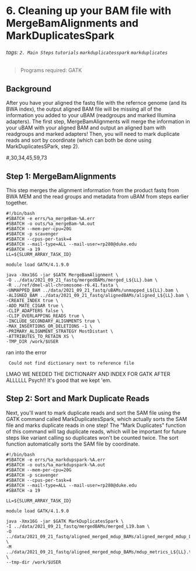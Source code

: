 # 6. Cleaning up your BAM file with MergeBamAlignments and MarkDuplicatesSpark
###### tags: `2. Main Steps` `tutorials` `markduplicatesspark` `markduplicates` 

> Programs required: GATK

## Background
After you have your aligned the fastq file with the refernce genome (and its BWA index), the output aligned BAM file will be missing all of the information you added to your uBAM (readgroups and marked Illumina adapters). The first step, MergeBamAlignments will merge the information in your uBAM with your aligned BAM and output an aligned bam with readgroups and marked adapters! Then, you will need to mark duplicate reads and sort by coordinate (which can both be done using MarkDuplicatesSPark, step 2). 


#,30,34,45,59,73
## Step 1: MergeBamAlignments

This step merges the alignment information from the product fastq from BWA MEM and the read groups and metadata from uBAM from steps earlier together. 

```
#!/bin/bash
#SBATCH -e errs/%a_mergeBam-%A.err 
#SBATCH -o outs/%a_mergeBam-%A.out 
#SBATCH --mem-per-cpu=20G 
#SBATCH -p scavenger
#SBATCH --cpus-per-task=4 
#SBATCH --mail-type=ALL --mail-user=rp280@duke.edu
#SBATCH -a 19
LL=${SLURM_ARRAY_TASK_ID}

module load GATK/4.1.9.0 

java -Xmx16G -jar $GATK MergeBamAlignment \
-O ../data/2021_09_21_fastq/mergedBAMs/merged_L${LL}.bam \
-R ../ref/dmel-all-chromosome-r6.41.fasta \
-UNMAPPED_BAM ../data/2021_09_21_fastq/uBAMs/unmapped_L${LL}.bam \
-ALIGNED_BAM ../data/2021_09_21_fastq/alignedBAMs/aligned_L${LL}.bam \
-CREATE_INDEX true \
-ADD_MATE_CIGAR true \
-CLIP_ADAPTERS false \
-CLIP_OVERLAPPING_READS true \
-INCLUDE_SECONDARY_ALIGNMENTS true \
-MAX_INSERTIONS_OR_DELETIONS -1 \
-PRIMARY_ALIGNMENT_STRATEGY MostDistant \
-ATTRIBUTES_TO_RETAIN XS \
-TMP_DIR /work/$USER
```
ran into the error
```
 Could not find dictionary next to reference file
```
LMAO WE NEEDED THE DICTIONARY AND INDEX FOR GATK AFTER ALLLLLL
Psych!! It's good that we kept 'em.


## Step 2: Sort and Mark Duplicate Reads

Next, you'll want to mark duplicate reads and sort the SAM file using the GATK command called MarkDuplicatesSpark, which actually sorts the SAM file and marks duplicate reads in one step! The "Mark Duplicates" function of this command will tag duplicate reads, which will be important for future steps like variant calling so duplicates won't be counted twice. The sort function automatically sorts the SAM file by coordinate. 


```
#!/bin/bash
#SBATCH -e errs/%a_markdupspark-%A.err 
#SBATCH -o outs/%a_markdupspark-%A.out 
#SBATCH --mem-per-cpu=20G 
#SBATCH -p scavenger
#SBATCH --cpus-per-task=4 
#SBATCH --mail-type=ALL --mail-user=rp280@duke.edu
#SBATCH -a 19

LL=${SLURM_ARRAY_TASK_ID}

module load GATK/4.1.9.0

java -Xmx16G -jar $GATK MarkDuplicatesSpark \
-I ../data/2021_09_21_fastq/mergedBAMs/merged_L19.bam \
-O ../data/2021_09_21_fastq/aligned_merged_mdup_BAMs/aligned_merged_mdup_L${LL}.bam \
-M ../data/2021_09_21_fastq/aligned_merged_mdup_BAMs/mdup_metrics_L${LL}.txt \
--tmp-dir /work/$USER 
```

 
